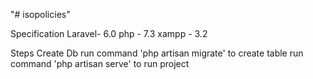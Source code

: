 "# isopolicies" 

Specification
	Laravel- 6.0
	php - 7.3
	xampp - 3.2

Steps
   Create Db 
   run command 'php artisan migrate' to create table
   run command 'php artisan serve' to run project
